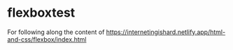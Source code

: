 # flexboxtest
For following along the content of https://internetingishard.netlify.app/html-and-css/flexbox/index.html
